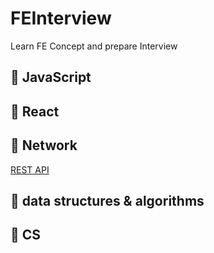 # FEInterview
Learn FE Concept and prepare Interview

## 🍖 JavaScript

## 🍔 React

## 🍷 Network
[REST API](https://github.com/AjouFEStudy/FEInterview/wiki/REST-API)
## 🍟 data structures & algorithms

## 🍤 CS
